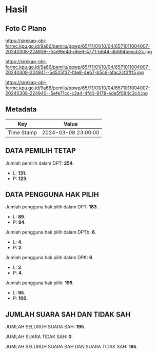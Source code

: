 # Hasil

## Foto C Plano

https://sirekap-obj-formc.kpu.go.id/9a66/pemilu/ppwp/65/71/01/10/04/6571011004007-20240308-224939--fda99e4d-d6e6-4771-b644-db694beecb2c.jpg

https://sirekap-obj-formc.kpu.go.id/9a66/pemilu/ppwp/65/71/01/10/04/6571011004007-20240308-224941--5d525f37-f4e8-4eb7-b5c6-afac2cf2ff15.jpg

https://sirekap-obj-formc.kpu.go.id/9a66/pemilu/ppwp/65/71/01/10/04/6571011004007-20240308-224940--5efe71cc-c2a4-4fd0-9178-ede5f084c3c4.jpg


## Metadata

| Key        | Value               |
| ---------- | ------------------- |
| Time Stamp | 2024-03-08 23:00:00 |


## DATA PEMILIH TETAP

Jumlah pemilih dalam DPT: **254**.
 * L: **131**.
 * P: **123**.

## DATA PENGGUNA HAK PILIH

Jumlah pengguna hak pilih dalam DPT: **183**.
 * L: **89**.
 * P: **94**.

Jumlah pengguna hak pilih dalam DPTb: **6**.
 * L: **4**.
 * P: **2**.

Jumlah pengguna hak pilih dalam DPK: **6**.
 * L: **2**.
 * P: **4**.

Jumlah pengguna hak pilih: **195**.
 * L: **95**.
 * P: **100**.

## JUMLAH SUARA SAH DAN TIDAK SAH

JUMLAH SELURUH SUARA SAH: **195**.

JUMLAH SUARA TIDAK SAH: **0**.

JUMLAH SELURUH SUARA SAH DAN SUARA TIDAK SAH: **195**.


